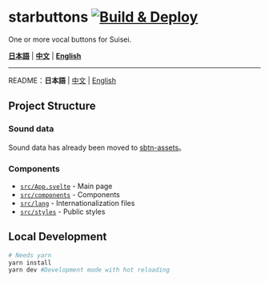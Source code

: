 # starbuttons [![Build & Deploy](https://github.com/suisei-cn/starbuttons/workflows/Build%20&%20Deploy/badge.svg)](https://github.com/suisei-cn/starbuttons/actions)

One or more vocal buttons for Suisei.

**[日本語](https://suisei.moe/?lang=ja)** | **[中文](https://suisei.moe/?lang=zh)** | **[English](https://suisei.moe/?lang=en)**

---

README：**日本語** | [中文](https://github.com/suisei-cn/starbuttons/blob/master/README.md) | [English](https://github.com/suisei-cn/starbuttons/blob/master/README.en.md)

## Project Structure

### Sound data

Sound data has already been moved to [sbtn-assets](https://github.com/suisei-cn/sbtn-assets)。

### Components

- [`src/App.svelte`](https://github.com/suisei-cn/starbuttons/blob/master/src/App.svelte) - Main page
- [`src/components`](https://github.com/suisei-cn/starbuttons/tree/master/src/components) - Components
- [`src/lang`](https://github.com/suisei-cn/starbuttons/tree/master/src/lang) - Internationalization files
- [`src/styles`](https://github.com/suisei-cn/starbuttons/blob/master/src/styles) - Public styles

## Local Development

```sh
# Needs yarn
yarn install
yarn dev #Development mode with hot reloading
```
